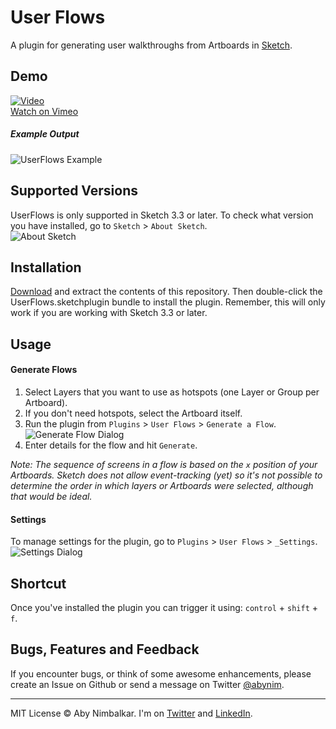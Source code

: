 # User Flows
A plugin for generating user walkthroughs from Artboards in [Sketch](http://www.bohemiancoding.com/sketch/).  

## Demo
[![Video](http://silverux.com/sketchplugins/userflows/assets/video_title_1.png)](https://vimeo.com/abynim/userflows)  
[Watch on Vimeo](https://vimeo.com/abynim/userflows)

##### Example Output  
![UserFlows Example](http://silverux.com/sketchplugins/userflows/assets/exampleflow.jpg)

## Supported Versions
UserFlows is only supported in Sketch 3.3 or later. To check what version you have installed, go to `Sketch` > `About Sketch`.  
![About Sketch](http://silverux.com/ig-auth/assets/sketchsquares-8a.png)

## Installation  
[Download](https://github.com/abynim/UserFlows.sketchplugin/archive/master.zip) and extract the contents of this repository. Then double-click the UserFlows.sketchplugin bundle to install the plugin. Remember, this will only work if you are working with Sketch 3.3 or later.

## Usage

#### Generate Flows
1. Select Layers that you want to use as hotspots (one Layer or Group per Artboard).
2. If you don't need hotspots, select the Artboard itself.
3. Run the plugin from `Plugins` > `User Flows` > `Generate a Flow`.
![Generate Flow Dialog](http://silverux.com/sketchplugins/userflows/assets/generate_flow_dialog1.png)
4. Enter details for the flow and hit `Generate`.

_Note: The sequence of screens in a flow is based on the `x` position of your Artboards. Sketch does not allow event-tracking (yet) so it's not possible to determine the order in which layers or Artboards were selected, although that would be ideal._

#### Settings
To manage settings for the plugin, go to `Plugins` > `User Flows` > `_Settings`.  
![Settings Dialog](http://silverux.com/sketchplugins/userflows/assets/settings_dialog1.png)

## Shortcut
Once you've installed the plugin you can trigger it using: `control` + `shift` + `f`.

## Bugs, Features and Feedback
If you encounter bugs, or think of some awesome enhancements, please create an Issue on Github or send a message on Twitter [@abynim](http://twitter.com/abynim).

---

MIT License © Aby Nimbalkar. I'm on [Twitter](http://twitter.com/abynim) and [LinkedIn](http://tw.linkedin.com/in/abynim/).
